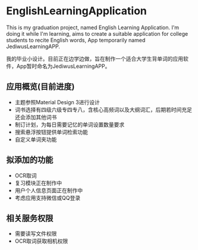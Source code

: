 # EnglishLearningApplication
This is my graduation project, named English Learning Application. I'm doing it while I'm learning, aims to create a suitable application for college students to recite English words, App temporarily named JediwusLearningAPP.

我的毕业小设计。目前正在边学边做，旨在制作一个适合大学生背单词的应用软件，App暂时命名为JediwusLearningAPP。

## 应用概览(目前进度)
* 主题参照Material Design 3进行设计
* 词书选择有四级六级专四专八，含核心高频词以及大纲词汇，后期若时间充足还会添加其他词书
* 制订计划，为每日需要记忆的单词设置数量要求
* 搜索悬浮按钮提供单词检索功能
* 自定义单词夹功能

## 拟添加的功能
* OCR取词
* 复习模块正在制作中
* 用户个人信息页面正在制作中
* 考虑应用支持微信或QQ登录

## 相关服务权限
* 需要读写文件权限
* OCR取词获取相机权限
